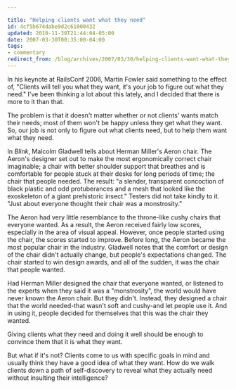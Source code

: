 ```yaml
---

title: "Helping clients want what they need"
id: 4cf5b674dabe9d2c61000432
updated: 2010-11-30T21:44:04-05:00
date: 2007-03-30T00:35:00-04:00
tags:
- commentary
redirect_from: /blog/archives/2007/03/30/helping-clients-want-what-they-need/
---
```


In his keynote at RailsConf 2006, Martin Fowler said something to the effect of, "Clients will tell you what they want, it's your job to figure out what they need." I've been thinking a lot about this lately, and I decided that there is more to it than that.

The problem is that it doesn't matter whether or not clients' wants match their needs; most of them won't be happy unless they get what they want. So, our job is not only to figure out what clients need, but to help them want what they need.

In <em>Blink</em>, Malcolm Gladwell tells about Herman Miller's Aeron chair. The Aeron's designer set out to make the most ergonomically correct chair imaginable; a chair with better shoulder support that breathes and is comfortable for people stuck at their desks for long periods of time; the chair that people needed. The result: "a slender, transparent concoction of black plastic and odd protuberances and a mesh that looked like the exoskeleton of a giant prehistoric insect." Testers did not take kindly to it. "Just about everyone thought their chair was a monstrosity."

The Aeron had very little resemblance to the throne-like cushy chairs that everyone wanted. As a result, the Aeron received fairly low scores, especially in the area of visual appeal. However, once people started using the chair, the scores started to improve. Before long, the Aeron became the most popular chair in the industry. Gladwell notes that the comfort or design of the chair didn't actually change, but people's expectations changed. The chair started to win design awards, and all of the sudden, it was the chair that people wanted.

Had Herman Miller designed the chair that everyone wanted, or listened to the experts when they said it was a "monstrosity", the world would have never known the Aeron chair. But they didn't. Instead, they designed a chair that the world needed-that wasn't soft and cushy-and let people use it. And in using it, people decided for themselves that this was the chair they wanted.

Giving clients what they need and doing it well should be enough to convince them that it is what they want.

But what if it's not? Clients come to us with specific goals in mind and usually think they have a good idea of what they want. How do we walk clients down a path of self-discovery to reveal what they actually need without insulting their intelligence?
